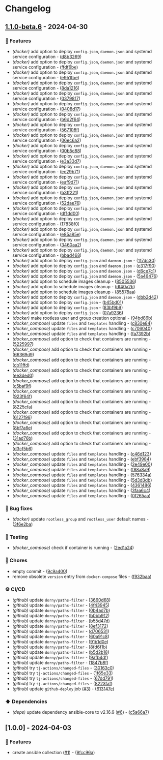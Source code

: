 # Changelog

## [1.1.0-beta.6](https://github.com/DeadNews/ansible-collection-util/compare/v1.0.0...v1.1.0-beta.6) - 2024-04-30

### 🚀 Features

- _(docker)_ add option to deploy `config.json`, `daemon.json` and systemd service configuration - ([d8b3269](https://github.com/DeadNews/ansible-collection-util/commit/d8b32699ac7ada9d284f1030a54f5d6d99df3d5d))
- _(docker)_ add option to deploy `config.json`, `daemon.json` and systemd service configuration - ([ffdf6be](https://github.com/DeadNews/ansible-collection-util/commit/ffdf6bed26e179aab0d5aaa3a8d3cf505bdf53a4))
- _(docker)_ add option to deploy `config.json`, `daemon.json` and systemd service configuration - ([e951fbe](https://github.com/DeadNews/ansible-collection-util/commit/e951fbe2d8e1cf5112f678f1c283237d0429c7d6))
- _(docker)_ add option to deploy `config.json`, `daemon.json` and systemd service configuration - ([8da1216](https://github.com/DeadNews/ansible-collection-util/commit/8da121624c2146940ece65d87f7dca8e6f9b6f67))
- _(docker)_ add option to deploy `config.json`, `daemon.json` and systemd service configuration - ([0379817](https://github.com/DeadNews/ansible-collection-util/commit/03798172d7c3e5cbf2d6f949f7f018cf0d6f6695))
- _(docker)_ add option to deploy `config.json`, `daemon.json` and systemd service configuration - ([0408d17](https://github.com/DeadNews/ansible-collection-util/commit/0408d170c4e190d1d8254bfc32bf44ce004f5ae9))
- _(docker)_ add option to deploy `config.json`, `daemon.json` and systemd service configuration - ([b6d2f64](https://github.com/DeadNews/ansible-collection-util/commit/b6d2f64aa2af38b11ba568e71319ff0213f4d1d6))
- _(docker)_ add option to deploy `config.json`, `daemon.json` and systemd service configuration - ([567108f](https://github.com/DeadNews/ansible-collection-util/commit/567108f0e8de975a80232861eef700f9aaf7aa3a))
- _(docker)_ add option to deploy `config.json`, `daemon.json` and systemd service configuration - ([06ec6a2](https://github.com/DeadNews/ansible-collection-util/commit/06ec6a2b0fe9ef0d37f4846810fb67054df6a145))
- _(docker)_ add option to deploy `config.json`, `daemon.json` and systemd service configuration - ([00b5c88](https://github.com/DeadNews/ansible-collection-util/commit/00b5c886f284e95eb10c5a521263a9e4b6f16642))
- _(docker)_ add option to deploy `config.json`, `daemon.json` and systemd service configuration - ([e3a33d7](https://github.com/DeadNews/ansible-collection-util/commit/e3a33d736d90a0a36a46fd88730b01ceaafc5e0c))
- _(docker)_ add option to deploy `config.json`, `daemon.json` and systemd service configuration - ([ec29b71](https://github.com/DeadNews/ansible-collection-util/commit/ec29b712cc4d6ef0017742030fa31435a83254fc))
- _(docker)_ add option to deploy `config.json`, `daemon.json` and systemd service configuration - ([eaf9d71](https://github.com/DeadNews/ansible-collection-util/commit/eaf9d715444e957efc15c9c321db902acfae7fdf))
- _(docker)_ add option to deploy `config.json`, `daemon.json` and systemd service configuration - ([b3ff221](https://github.com/DeadNews/ansible-collection-util/commit/b3ff221d0619c2dd49f22529609724eb9eea74fe))
- _(docker)_ add option to deploy `config.json`, `daemon.json` and systemd service configuration - ([52dae76](https://github.com/DeadNews/ansible-collection-util/commit/52dae76573c614056eb7b3e7297f32bc5e3351bc))
- _(docker)_ add option to deploy `config.json`, `daemon.json` and systemd service configuration - ([df1dd00](https://github.com/DeadNews/ansible-collection-util/commit/df1dd005108c225beccaad85c656f30b08fe6729))
- _(docker)_ add option to deploy `config.json`, `daemon.json` and systemd service configuration - ([17838f0](https://github.com/DeadNews/ansible-collection-util/commit/17838f0eebe2798bb40b7465dba82c42a45d7698))
- _(docker)_ add option to deploy `config.json`, `daemon.json` and systemd service configuration - ([e85a85e](https://github.com/DeadNews/ansible-collection-util/commit/e85a85ecc5df6dbd6f6f3871f8af12b2fc7fb29e))
- _(docker)_ add option to deploy `config.json`, `daemon.json` and systemd service configuration - ([3460aa2](https://github.com/DeadNews/ansible-collection-util/commit/3460aa24b0af3a335e50220981e548a51c22e55f))
- _(docker)_ add option to deploy `config.json`, `daemon.json` and systemd service configuration - ([bbad468](https://github.com/DeadNews/ansible-collection-util/commit/bbad468cbc5bf9eb46a7604ab73d0cfb9d4fdc3a))
- _(docker)_ add option to deploy `config.json` and `daemon.json` - ([117dc30](https://github.com/DeadNews/ansible-collection-util/commit/117dc304640a2220dd29fc2c6be92383a61d9ad0))
- _(docker)_ add option to deploy `config.json` and `daemon.json` - ([c317f90](https://github.com/DeadNews/ansible-collection-util/commit/c317f90ebd71a0f98cfd712dd09bd19dee6fbbef))
- _(docker)_ add option to deploy `config.json` and `daemon.json` - ([d6ce7c1](https://github.com/DeadNews/ansible-collection-util/commit/d6ce7c1f7afefbf11440d3944c02742799926b2c))
- _(docker)_ add option to deploy `config.json` and `daemon.json` - ([5a46476](https://github.com/DeadNews/ansible-collection-util/commit/5a46476c0a0a9da34592ab67deb3e603fc9d42d5))
- _(docker)_ add option to schedule images cleanup - ([8505536](https://github.com/DeadNews/ansible-collection-util/commit/850553696a91a670cd7fd890123dedd138a2fde2))
- _(docker)_ add option to schedule images cleanup - ([df40a2b](https://github.com/DeadNews/ansible-collection-util/commit/df40a2b015c298f40f739535dbcfd43893b0d0f5))
- _(docker)_ add option to schedule images cleanup - ([85578aa](https://github.com/DeadNews/ansible-collection-util/commit/85578aafe84b5568bb305493bd77db455ddefd0c))
- _(docker)_ add option to deploy `config.json` and `daemon.json` - ([dbb2d42](https://github.com/DeadNews/ansible-collection-util/commit/dbb2d42e1905b2478015f50805b94b6869aa0edc))
- _(docker)_ add option to deploy `config.json` - ([b45bd01](https://github.com/DeadNews/ansible-collection-util/commit/b45bd0137cb0a53fe4e9e5de0d6b171438ec1fc3))
- _(docker)_ add option to deploy `config.json` - ([83bf9b9](https://github.com/DeadNews/ansible-collection-util/commit/83bf9b984610716d3028605dead1efc13c0661c1))
- _(docker)_ add option to deploy `config.json` - ([07a9236](https://github.com/DeadNews/ansible-collection-util/commit/07a923692eccdc83f18991cc40a31d6cd5047707))
- _(docker)_ make rootless user and group creation optional - ([94bd86b](https://github.com/DeadNews/ansible-collection-util/commit/94bd86bd6aa80cc75ea1fb533897b39c3cf1edb9))
- _(docker_compose)_ update `files` and `templates` handling - ([c830e84](https://github.com/DeadNews/ansible-collection-util/commit/c830e844ffa68bb9b2c1591de386f72cd44b0980))
- _(docker_compose)_ update `files` and `templates` handling - ([c706040](https://github.com/DeadNews/ansible-collection-util/commit/c7060405085700550ecd3ad936c31b8f3bbbec4e))
- _(docker_compose)_ update `files` and `templates` handling - ([fa7392b](https://github.com/DeadNews/ansible-collection-util/commit/fa7392b65e3881546e0009fd72017aae27155e34))
- _(docker_compose)_ add option to check that containers are running - ([5225997](https://github.com/DeadNews/ansible-collection-util/commit/522599713ed6d32775d5baf948b3161ef95fb4c9))
- _(docker_compose)_ add option to check that containers are running - ([66369d9](https://github.com/DeadNews/ansible-collection-util/commit/66369d917ea7d0d096989f8767008c2314a596ae))
- _(docker_compose)_ add option to check that containers are running - ([cb11ffd](https://github.com/DeadNews/ansible-collection-util/commit/cb11ffd8b18555a7f0d5c70377c035882c21e368))
- _(docker_compose)_ add option to check that containers are running - ([ee3ded0](https://github.com/DeadNews/ansible-collection-util/commit/ee3ded05a33edf7ed9e2bbf946a64ee532c298c5))
- _(docker_compose)_ add option to check that containers are running - ([c5baf9f](https://github.com/DeadNews/ansible-collection-util/commit/c5baf9f61c8106f53bef3ea80f9dc3cdf2298e3b))
- _(docker_compose)_ add option to check that containers are running - ([923f64f](https://github.com/DeadNews/ansible-collection-util/commit/923f64fde389ddbcf7079eee8a0b8d833f632ffb))
- _(docker_compose)_ add option to check that containers are running - ([8225cfa](https://github.com/DeadNews/ansible-collection-util/commit/8225cfae407a47d8d828a5471d5719792e4eb87a))
- _(docker_compose)_ add option to check that containers are running - ([6127f96](https://github.com/DeadNews/ansible-collection-util/commit/6127f96b8ba5a0ac5fdbd38ab8ff22d81a2d4fd3))
- _(docker_compose)_ add option to check that containers are running - ([8bf7a6e](https://github.com/DeadNews/ansible-collection-util/commit/8bf7a6e4a70294f9fa21254e2631ab25c0349901))
- _(docker_compose)_ add option to check that containers are running - ([31ad76b](https://github.com/DeadNews/ansible-collection-util/commit/31ad76b0bf5adb8fe9f7e02983649b0addb1db9f))
- _(docker_compose)_ add option to check that containers are running - ([d3cf5b6](https://github.com/DeadNews/ansible-collection-util/commit/d3cf5b615ea94187c6a628835b58bb72d5b0ad51))
- _(docker_compose)_ update `files` and `templates` handling - ([c46d123](https://github.com/DeadNews/ansible-collection-util/commit/c46d12311e502583bbc9bdf1942a74e57f92b382))
- _(docker_compose)_ update `files` and `templates` handling - ([ebf3984](https://github.com/DeadNews/ansible-collection-util/commit/ebf398453d592dfd4fd8a8dd9cb510e77e5e32c4))
- _(docker_compose)_ update `files` and `templates` handling - ([2e49e00](https://github.com/DeadNews/ansible-collection-util/commit/2e49e00696394a2b316c237edd3b9a6d547141c8))
- _(docker_compose)_ update `files` and `templates` handling - ([f88a8a9](https://github.com/DeadNews/ansible-collection-util/commit/f88a8a99720cfa346acbc24e77cf93b6e7040ae6))
- _(docker_compose)_ update `files` and `templates` handling - ([576334a](https://github.com/DeadNews/ansible-collection-util/commit/576334a51612f8f692418c2dad1037805d26036e))
- _(docker_compose)_ update `files` and `templates` handling - ([5d3d3db](https://github.com/DeadNews/ansible-collection-util/commit/5d3d3dbf53fe79d79a51faf68a80376b6cb34ae7))
- _(docker_compose)_ update `files` and `templates` handling - ([4361486](https://github.com/DeadNews/ansible-collection-util/commit/4361486b78dd18326ca60f7d069cfc15043398c1))
- _(docker_compose)_ update `files` and `templates` handling - ([3faa6c4](https://github.com/DeadNews/ansible-collection-util/commit/3faa6c4b637242bc7ed7ca2fd8eb601fbe1e14e2))
- _(docker_compose)_ update `files` and `templates` handling - ([0f265aa](https://github.com/DeadNews/ansible-collection-util/commit/0f265aab159502d5849d58ef5a0ebd3b9305939d))

### 🐛 Bug fixes

- _(docker)_ update `rootless_group` and `rootless_user` default names - ([3f6e2ba](https://github.com/DeadNews/ansible-collection-util/commit/3f6e2ba5a107602fa6a712293f0ad6311bf32bf7))

### 🧪 Testing

- _(docker_compose)_ check if container is running - ([2ed1a24](https://github.com/DeadNews/ansible-collection-util/commit/2ed1a24111a3104cb8cd4334fb1046584ba2f08e))

### 🧹 Chores

- empty commit - ([9c9a400](https://github.com/DeadNews/ansible-collection-util/commit/9c9a400b2cd4bd5abf34fea0942b62cb78d8c7dd))
- remove obsolete `version` entry from `docker-compose` files - ([f932baa](https://github.com/DeadNews/ansible-collection-util/commit/f932baaf863a6210d4bf23cf744314620d9e203e))

### ⚙️ CI/CD

- _(github)_ update `dorny/paths-filter` - ([3660d68](https://github.com/DeadNews/ansible-collection-util/commit/3660d680f056ad9471267a32503b3b129b1adcae))
- _(github)_ update `dorny/paths-filter` - ([4f43945](https://github.com/DeadNews/ansible-collection-util/commit/4f439457f028a2a7f99997f1511f45edf7ea5093))
- _(github)_ update `dorny/paths-filter` - ([0b4ad7b](https://github.com/DeadNews/ansible-collection-util/commit/0b4ad7b6bc6d04a05768731601f22a3df5a5ab82))
- _(github)_ update `dorny/paths-filter` - ([b0bb912](https://github.com/DeadNews/ansible-collection-util/commit/b0bb912755235324d7bc80b066c357aed22f5d65))
- _(github)_ update `dorny/paths-filter` - ([b55d47d](https://github.com/DeadNews/ansible-collection-util/commit/b55d47d110d4edde8ea505fd16b6fd3e531e6d1c))
- _(github)_ update `dorny/paths-filter` - ([8ef3172](https://github.com/DeadNews/ansible-collection-util/commit/8ef3172feed022fa8a572f43fb9ce038d2df0d58))
- _(github)_ update `dorny/paths-filter` - ([d706531](https://github.com/DeadNews/ansible-collection-util/commit/d7065312dda75a76cf47e8d2334d9d13f0c2beff))
- _(github)_ update `dorny/paths-filter` - ([60a91c8](https://github.com/DeadNews/ansible-collection-util/commit/60a91c83008331aab34f3eac8ad5b444c1b76f1c))
- _(github)_ update `dorny/paths-filter` - ([91b1d0e](https://github.com/DeadNews/ansible-collection-util/commit/91b1d0e6d03fbb4e590985e8b96a215d9289e6e7))
- _(github)_ update `dorny/paths-filter` - ([8fd6f1b](https://github.com/DeadNews/ansible-collection-util/commit/8fd6f1bcf14172d15b82e1b40d9b24b7925840d3))
- _(github)_ update `dorny/paths-filter` - ([b5d2b18](https://github.com/DeadNews/ansible-collection-util/commit/b5d2b18cf81e296d52f2d99f920ddddf566a50a4))
- _(github)_ update `dorny/paths-filter` - ([9afb4df](https://github.com/DeadNews/ansible-collection-util/commit/9afb4df90c1b1fb0d05dc0ca0a34f0d469f49c8b))
- _(github)_ update `dorny/paths-filter` - ([1847b8f](https://github.com/DeadNews/ansible-collection-util/commit/1847b8fb4f3ed1705ce4ba4566d42b403f22676a))
- _(github)_ try `tj-actions/changed-files` - ([30163c0](https://github.com/DeadNews/ansible-collection-util/commit/30163c076585fc2c190bebcbfe8c2334a6197c1a))
- _(github)_ try `tj-actions/changed-files` - ([1f65e33](https://github.com/DeadNews/ansible-collection-util/commit/1f65e33bf870da20f4b1d94f9566f9e8595bd20e))
- _(github)_ try `tj-actions/changed-files` - ([67dd791](https://github.com/DeadNews/ansible-collection-util/commit/67dd791698eaac345be96cfd9ccfd6a03b7befc2))
- _(github)_ try `tj-actions/changed-files` - ([8223faf](https://github.com/DeadNews/ansible-collection-util/commit/8223faf89f31a10b80f1525cd2716a9c06c6414c))
- _(github)_ update `github-deploy` job ([#3](https://github.com/DeadNews/ansible-collection-util/issues/3)) - ([613147e](https://github.com/DeadNews/ansible-collection-util/commit/613147ebf8ebdef25a5fc73d8fe96e7cf0f6ae06))

### ⬆️ Dependencies

- _(deps)_ update dependency ansible-core to v2.16.6 ([#6](https://github.com/DeadNews/ansible-collection-util/issues/6)) - ([c5a66a7](https://github.com/DeadNews/ansible-collection-util/commit/c5a66a7a48407ba844a7a1ae80ed0abb6cef2069))

## [1.0.0] - 2024-04-03

### 🚀 Features

- create ansible collection ([#1](https://github.com/DeadNews/ansible-collection-util/issues/1)) - ([9fcc96a](https://github.com/DeadNews/ansible-collection-util/commit/9fcc96a276deabfd1b7987ed3aa1224c02a74ee5))

<!-- generated by git-cliff -->
